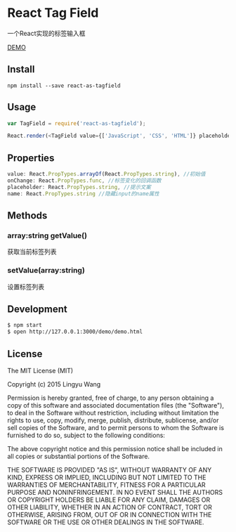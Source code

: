 # React Tag Field

一个React实现的标签输入框

[DEMO](http://lingyucoder.github.io/react-as-tagfield/demo/demo.html)

## Install

```
npm install --save react-as-tagfield
```

## Usage

```javascript
var TagField = require('react-as-tagfield');

React.render(<TagField value={['JavaScript', 'CSS', 'HTML']} placeholder="输入新标签" onChange={this.handleTagChange}/>, container)
```

## Properties

```jsx
value: React.PropTypes.arrayOf(React.PropTypes.string), //初始值
onChange: React.PropTypes.func, //标签变化的回调函数
placeholder: React.PropTypes.string, //提示文案
name: React.PropTypes.string //隐藏input的name属性
```

## Methods

### array:string getValue()

获取当前标签列表

### setValue(array:string)

设置标签列表

## Development

```bash
$ npm start
$ open http://127.0.0.1:3000/demo/demo.html
```

## License

The MIT License (MIT)

Copyright (c) 2015 Lingyu Wang

Permission is hereby granted, free of charge, to any person obtaining a copy
of this software and associated documentation files (the "Software"), to deal
in the Software without restriction, including without limitation the rights
to use, copy, modify, merge, publish, distribute, sublicense, and/or sell
copies of the Software, and to permit persons to whom the Software is
furnished to do so, subject to the following conditions:

The above copyright notice and this permission notice shall be included in all
copies or substantial portions of the Software.

THE SOFTWARE IS PROVIDED "AS IS", WITHOUT WARRANTY OF ANY KIND, EXPRESS OR
IMPLIED, INCLUDING BUT NOT LIMITED TO THE WARRANTIES OF MERCHANTABILITY,
FITNESS FOR A PARTICULAR PURPOSE AND NONINFRINGEMENT. IN NO EVENT SHALL THE
AUTHORS OR COPYRIGHT HOLDERS BE LIABLE FOR ANY CLAIM, DAMAGES OR OTHER
LIABILITY, WHETHER IN AN ACTION OF CONTRACT, TORT OR OTHERWISE, ARISING FROM,
OUT OF OR IN CONNECTION WITH THE SOFTWARE OR THE USE OR OTHER DEALINGS IN THE
SOFTWARE.
